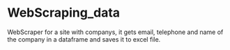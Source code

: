 ﻿# WebScraping_data
WebScraper for a site with companys, it gets email, telephone and name of the company in a dataframe and saves it to excel file.

